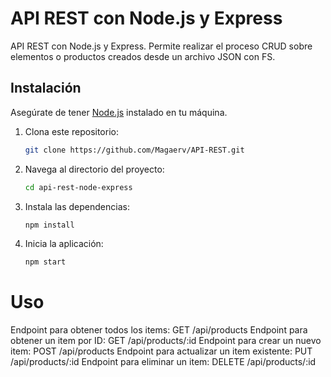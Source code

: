 # API REST con Node.js y Express

API REST con Node.js y Express. Permite realizar el proceso CRUD sobre elementos o productos creados desde un archivo JSON con FS.

## Instalación

Asegúrate de tener [Node.js](https://nodejs.org/) instalado en tu máquina.

1. Clona este repositorio:

   ```bash
   git clone https://github.com/Magaerv/API-REST.git

2. Navega al directorio del proyecto:

    ```bash
    cd api-rest-node-express

3. Instala las dependencias:

   ```bash
   npm install

4. Inicia la aplicación:

   ```bash
   npm start

# Uso

Endpoint para obtener todos los items: GET /api/products
Endpoint para obtener un item por ID: GET /api/products/:id
Endpoint para crear un nuevo item: POST /api/products
Endpoint para actualizar un item existente: PUT /api/products/:id
Endpoint para eliminar un item: DELETE /api/products/:id